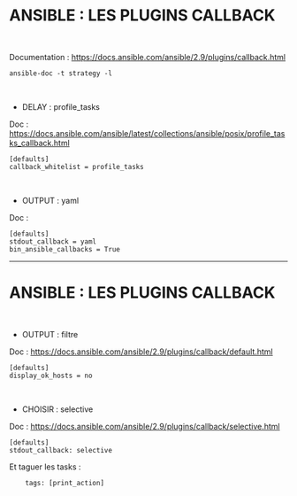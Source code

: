 

# ANSIBLE : LES PLUGINS CALLBACK

<br>

Documentation :
https://docs.ansible.com/ansible/2.9/plugins/callback.html

```
ansible-doc -t strategy -l
```

<br>

* DELAY : profile_tasks

Doc : https://docs.ansible.com/ansible/latest/collections/ansible/posix/profile_tasks_callback.html

```
[defaults]
callback_whitelist = profile_tasks
```

<br>

* OUTPUT : yaml 

Doc : 

```
[defaults]
stdout_callback = yaml
bin_ansible_callbacks = True
```

----------------------------------------------------------------------------------------------

# ANSIBLE : LES PLUGINS CALLBACK


<br>

* OUTPUT : filtre

Doc : https://docs.ansible.com/ansible/2.9/plugins/callback/default.html

```
[defaults]
display_ok_hosts = no
```

<br>

* CHOISIR : selective

Doc : https://docs.ansible.com/ansible/2.9/plugins/callback/selective.html

```
[defaults]
stdout_callback: selective
```

Et taguer les tasks :

```
    tags: [print_action]
```
